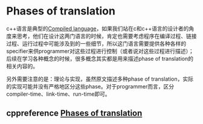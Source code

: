 # Phases of translation

c++语言是典型的[Compiled language](https://en.wikipedia.org/wiki/Compiled_language)，如果我们站在c和c++语言的设计者的角度来思考，他们在设计这两门语言的时候，肯定也需要考虑程序在编译过程、链接过程、运行过程中可能涉及到的一些细节，所以这门语言需要提供各种各样的specifier来供programmer对这些过程进行控制（或者说对这些过程进行描述）；后续在学习各种概念的时候，很多概念其实都是用来描述phase of translation的相关内容的。

另外需要注意的是：理论与实现，虽然原文描述多种phase of translation，实际的实现可能并没有严格地区分这些phase。对于programmer而言，区分compiler-time、link-time、run-time即可。

## cppreference [Phases of translation](https://en.cppreference.com/w/cpp/language/translation_phases)